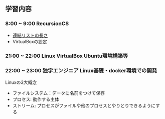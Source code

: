 ## 学習内容

### 8:00 ~ 9:00 RecursionCS 
- [連結リストの長さ](https://recursionist.io/dashboard/problems/submissions/871841)
- VirtualBoxの設定

### 21:00 ~ 22:00 Linux VirtualBox Ubuntu環境構築等

### 22:00 ~ 23:00 独学エンジニア Linux基礎・docker環境での開発
Linuxの3大概念
- ファイルシステム：データに名前をつけて保存
- プロセス: 動作する主体
- ストリーム: プロセスがファイルや他のプロセスとやりとりできるようにする
